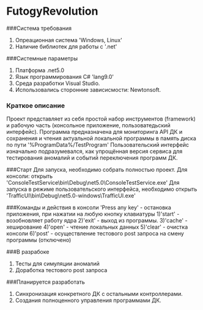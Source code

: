 # FutogyRevolution

###Система требования
1) Опреационная система 'Windows, Linux'
2) Наличие библиотек для работы с '.net'

###Системные параметры
1) Платформа .net5.0
2) Язык программирования C# 'lang9.0'
3) Среда разработки Visual Studio.
4) Использовались сторонние зависисмости: Newtonsoft.

### Краткое описание
Проект представляет из себя простой набор инструментов (framework) и рабочую часть (консольное приложение, пользоватедьский интерфейс).
Программа предназначена для мониторинга API ДК и сохранения и чтения актуальной локальной программы в память диска по пути '%ProgramData%/TestProgram'
Пользовательский интерфейс изначально подразумевался, как упрощённая версия сервиса для тестирования аномалий и событий переключения программ ДК.

###Старт
Для запуска, необходимо собрать полностью проект. 
Для консоли: открыть 'ConsoleTestService\bin\Debug\net5.0\ConsoleTestService.exe'
Для запуска в режиме пользовательского интерфейса, необходимо открыть 'TrafficUI\bin\Debug\net5.0-windows\TrafficUI.exe'

###Команды и действия в консоли
'Press any key' - остановка приложения, при нажатии на любую кнопку клавиатуры
1)'start' - возобновляет работу ядра
2)'exit' - выход из программы.
3)'cache' - хеширование
4)'open' - чтение локальных данных
5)'clear' - очистка консоли
6)'post' - осуществление тестового post запроса на смену программы (отключено)

###В разрабоке
1) Тесты для симуляции аномалий
2) Доработка тестового post запроса

###Планируется разработать
1) Синхронизация конкретного ДК с остальными контроллерами.
2) Создания полноценного управления программами ДК.




